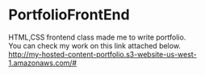 # PortfolioFrontEnd
HTML,CSS frontend class made me to write portfolio.  
You can check my work on this link attached below.   
http://my-hosted-content-portfolio.s3-website-us-west-1.amazonaws.com/#
